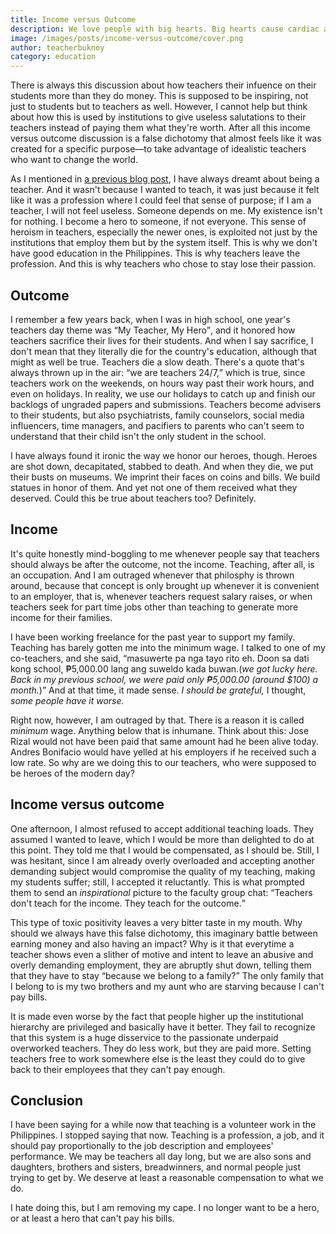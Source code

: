 ```yaml
---
title: Income versus Outcome
description: We love people with big hearts. Big hearts cause cardiac arrests.
image: /images/posts/income-versus-outcome/cover.png
author: teacherbuknoy
category: education
---
```

There is always this discussion about how teachers their infuence on their students more than they do money. This is supposed to be inspiring, not just to students but to teachers as well. However, I cannot help but think about how this is used by institutions to give useless salutations to their teachers instead of paying them what they're worth. After all this income versus outcome discussion is a false dichotomy that almost feels like it was created for a specific purpose&mdash;to take advantage of idealistic teachers who want to change the world.

As I mentioned in <a title="On being a teacher in the Philippines" href="/blog/on-being-a-teacher-in-the-philippines/">a previous blog post</a>, I have always dreamt about being a teacher. And it wasn't because I wanted to teach, it was just because it felt like it was a profession where I could feel that sense of purpose; if I am a teacher, I will not feel useless. Someone depends on me. My existence isn't for nothing. I become a hero to someone, if not everyone. This sense of heroism in teachers, especially the newer ones, is exploited not just by the institutions that employ them but by the system itself. This is why we don't have good education in the Philippines. This is why teachers leave the profession. And this is why teachers who chose to stay lose their passion.

## Outcome
I remember a few years back, when I was in high school, one year's teachers day theme was <q>My Teacher, My Hero</q>, and it honored how teachers sacrifice their lives for their students. And when I say sacrifice, I don't mean that they literally die for the country's education, although that might as well be true. Teachers die a slow death. There's a quote that's always thrown up in the air: <q>we are teachers 24/7,</q> which is true, since teachers work on the weekends, on hours way past their work hours, and even on holidays. In reality, we use our holidays to catch up and finish our backlogs of ungraded papers and submissions. Teachers become advisers to their students, but also psychiatrists, family counselors, social media influencers, time managers, and pacifiers to parents who can't seem to understand that their child isn't the only student in the school.

I have always found it ironic the way we honor our heroes, though. Heroes are shot down, decapitated, stabbed to death. And when they die, we put their busts on museums. We imprint their faces on coins and bills. We build statues in honor of them. And yet not one of them received what they deserved. Could this be true about teachers too? Definitely.

## Income

It's quite honestly mind-boggling to me whenever people say that teachers should always be after the outcome, not the income. Teaching, after all, is an occupation. And I am outraged whenever that philosphy is thrown around, because that concept is only brought up whenever it is convenient to an employer, that is, whenever teachers request salary raises, or when teachers seek for part time jobs other than teaching to generate more income for their families.

I have been working freelance for the past year to support my family. Teaching has barely gotten me into the minimum wage. I talked to one of my co-teachers, and she said, <q lang="tl">masuwerte pa nga tayo rito eh. Doon sa dati kong school, &#8369;5,000.00 lang ang suweldo kada buwan.(<i lang="en">we got lucky here. Back in my previous school, we were paid only &#8369;5,000.00 (around $100) a month.</i>)</q> And at that time, it made sense. <i>I should be grateful,</i> I thought, <i>some people have it worse.</i>

Right now, however, I am outraged by that. There is a reason it is called <em>minimum</em> wage. Anything below that is inhumane. Think about this: Jose Rizal would not have been paid that same amount had he been alive today. Andres Bonifacio would have yelled at his employers if he received such a low rate. So why are we doing this to our teachers, who were supposed to be heroes of the modern day?

## Income versus outcome
One afternoon, I almost refused to accept additional teaching loads. They assumed I wanted to leave, which I would be more than delighted to do at this point. They told me that I would be compensated, as I should be. Still, I was hesitant, since I am already overly overloaded and accepting another demanding subject would compromise the quality of my teaching, making my students suffer; still, I accepted it reluctantly. This is what prompted them to send an <i>inspirational</i> picture to the faculty group chat: <q>Teachers don't teach for the income. They teach for the outcome.</q>

This type of toxic positivity leaves a very bitter taste in my mouth. Why should we always have this false dichotomy, this imaginary battle between earning money and also having an impact? Why is it that everytime a teacher shows even a slither of motive and intent to leave an abusive and overly demanding employment, they are abruptly shut down, telling them that they have to stay <q>because we belong to a family?</q> The only family that I belong to is my two brothers and my aunt who are starving because I can't pay bills.

It is made even worse by the fact that people higher up the institutional hierarchy are privileged and basically have it better. They fail to recognize that this system is a huge disservice to the passionate underpaid overworked teachers. They do less work, but they are paid more. Setting teachers free to work somewhere else is the least they could do to give back to their employees that they can't pay enough.

## Conclusion
I have been saying for a while now that teaching is a volunteer work in the Philippines. I stopped saying that now. Teaching is a profession, a job, and it should pay proportionally to the job description and employees' performance. We may be teachers all day long, but we are also sons and daughters, brothers and sisters, breadwinners, and normal people just trying to get by. We deserve at least a reasonable compensation to what we do.

I hate doing this, but I am removing my cape. I no longer want to be a hero, or at least a hero that can't pay his bills.